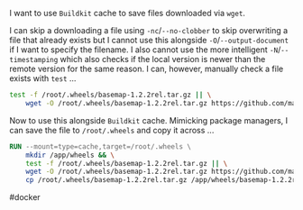 I want to use `Buildkit` cache to save files downloaded via `wget`.

I can skip a downloading a file using `-nc`/`--no-clobber` to skip overwriting a file that already exists but I cannot use this alongside `-O`/`--output-document` if I want to specify the filename.  I also cannot use the more intelligent `-N`/`--timestamping` which also checks if the local version is newer than the remote version for the same reason.  I can, however, manually check a file exists with `test` ...

```bash
test -f /root/.wheels/basemap-1.2.2rel.tar.gz || \
    wget -O /root/.wheels/basemap-1.2.2rel.tar.gz https://github.com/matplotlib/basemap/archive/refs/tags/v1.2.2rel.tar.gz
```

Now to use this alongside `Buildkit` cache.  Mimicking package managers, I can save the file to `/root/.wheels` and copy it across ...


```Dockerfile
RUN --mount=type=cache,target=/root/.wheels \
    mkdir /app/wheels && \
    test -f /root/.wheels/basemap-1.2.2rel.tar.gz || \
    wget -O /root/.wheels/basemap-1.2.2rel.tar.gz https://github.com/matplotlib/basemap/archive/refs/tags/v1.2.2rel.tar.gz && \
    cp /root/.wheels/basemap-1.2.2rel.tar.gz /app/wheels/basemap-1.2.2rel.tar.gz
```

#docker